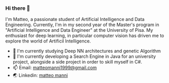 ### Hi there 👋
I'm Matteo, a passionate student of Artificial Intelligence and Data Engineering. Currently, I'm in my second year of the Master's program in "Artificial Intelligence and Data Engineer" at the University of Pisa. My enthusiast for deep learning, in particular computer vision has driven me to explore the world of Artificil Intelligence.

- 🌱 I'm currently studying Deep NN architectures and genetic Algorithm
- 🔧 I'm currently developing a Search Engine in Java for an university project, alongside a side project in order to skill myself in C#.
- 📫 Email: matteomanni1999@gmail.com
- 🌏 Linkedin: [matteo manni](https://www.linkedin.com/in/matteo-manni-1493b625b/)

<!--
**MatteoManni99/MatteoManni99** is a ✨ _special_ ✨ repository because its `README.md` (this file) appears on your GitHub profile.

Here are some ideas to get you started:



- 👯 I’m looking to collaborate on ...
- 🤔 I’m looking for help with ...
- 💬 Ask me about ...

- 😄 Pronouns: ...
- ⚡ Fun fact: ...
-->
